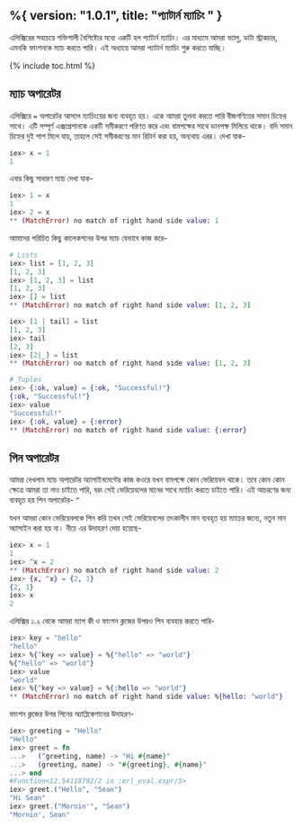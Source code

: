 %{
  version: "1.0.1",
  title: "প্যাটার্ন ম্যাচিং "
}
---
এলিক্সিরের সবচেয়ে শক্তিশালী বৈশিষ্ট্যের মধ্যে একটি হল প্যাটার্ন ম্যাচিং। এর মাধ্যমে আমরা ভ্যালু, ডাটা স্ট্রাকচার, এমনকি ফাংশনকে ম্যাচ করতে পারি। এই অধ্যায়ে আমরা প্যাটার্ন ম্যাচিং শুরু করতে যাচ্ছি।

{% include toc.html %}

## ম্যাচ অপারেটর 

এলিক্সিরে `=` অপারেটর আসলে ম্যাচিংয়ের জন্য ব্যবহৃত হয়। একে আমরা তুলনা করতে পারি বীজগণিতের সমান চিহ্নের সাথে। এটি সম্পূর্ণ এক্সপ্রেশানকে একটি সমীকরণে পরিণত করে এবং বামপক্ষের সাথে ডানপক্ষ মিলিয়ে থাকে। যদি সমান চিহ্নের দুই পাশ মিলে যায়, তাহলে সেই সমীকরণের মান রিটার্ন করা হয়, অন্যথায় এরর। দেখা যাক- 

```elixir
iex> x = 1
1
```

এবার কিছু সাধারণ ম্যাচ দেখা যাক- 

```elixir
iex> 1 = x
1
iex> 2 = x
** (MatchError) no match of right hand side value: 1
```

আমাদের পরিচিত কিছু কালেকশনের উপর ম্যাচ যেভাবে কাজ করে- 

```elixir
# Lists
iex> list = [1, 2, 3]
[1, 2, 3]
iex> [1, 2, 3] = list
[1, 2, 3]
iex> [] = list
** (MatchError) no match of right hand side value: [1, 2, 3]

iex> [1 | tail] = list
[1, 2, 3]
iex> tail
[2, 3]
iex> [2|_] = list
** (MatchError) no match of right hand side value: [1, 2, 3]

# Tuples
iex> {:ok, value} = {:ok, "Successful!"}
{:ok, "Successful!"}
iex> value
"Successful!"
iex> {:ok, value} = {:error}
** (MatchError) no match of right hand side value: {:error}
```

## পিন অপারেটর

আমরা দেখলাম ম্যাচ অপারেটর অ্যাসাইনমেন্টের কাজ কওরে যখন বামপক্ষে কোন ভেরিয়েবল থাকে। তবে কোন কোন ক্ষেত্রে আমরা তা নাও চাইতে পারি, বরং সেই ভেরিয়েবলের মানের সাথে ম্যাচিং করতে চাইতে পারি। এই আচরণের জন্য ব্যবহৃত হয় পিন অপারেটর- `^`

যখন আমরা কোন ভেরিয়েবলকে পিন করি তখন সেই ভেরিয়েবলের তৎকালীন মান ব্যবহৃত হয় ম্যাচের জন্যে, নতুন মান অ্যাসাইন করা হয় না। নীচে এর উদাহরণ দেয়া হয়েছে- 

```elixir
iex> x = 1
1
iex> ^x = 2
** (MatchError) no match of right hand side value: 2
iex> {x, ^x} = {2, 1}
{2, 1}
iex> x
2
```

এলিক্সির ১.২ থেকে আমরা ম্যাপ কী ও ফাংশন ক্লজের উপরও পিন ব্যবহার করতে পারি-

```elixir
iex> key = "hello"
"hello"
iex> %{^key => value} = %{"hello" => "world"}
%{"hello" => "world"}
iex> value
"world"
iex> %{^key => value} = %{:hello => "world"}
** (MatchError) no match of right hand side value: %{hello: "world"}
```

ফাংশন ক্লজের  উপর পিনের অ্যাপ্লিকেশানের উদাহরণ- 

```elixir
iex> greeting = "Hello"
"Hello"
iex> greet = fn
...>   (^greeting, name) -> "Hi #{name}"
...>   (greeting, name) -> "#{greeting}, #{name}"
...> end
#Function<12.54118792/2 in :erl_eval.expr/5>
iex> greet.("Hello", "Sean")
"Hi Sean"
iex> greet.("Mornin'", "Sean")
"Mornin', Sean"
```
